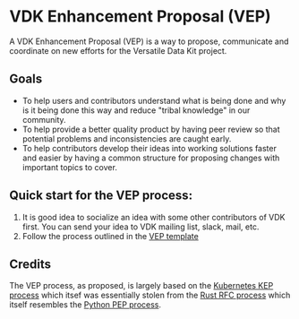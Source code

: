 # VDK Enhancement Proposal (VEP)

A VDK Enhancement Proposal (VEP) is a way to propose,
communicate and coordinate on new efforts for the Versatile Data Kit project.

## Goals

- To help users and contributors understand what is being done and why is it being done this way
  and reduce "tribal knowledge" in our community.
- To help provide a better quality product by having peer review so that potential
  problems and inconsistencies are caught early.
- To help contributors develop their ideas into working solutions faster and easier
  by having a common structure for proposing changes with important topics to cover.

## Quick start for the VEP process:

1. It is good idea to socialize an idea with some other contributors of VDK first. You can send your idea to VDK mailing list, slack, mail, etc.
2. Follow the process outlined in the [VEP template](vep-2272-/README.md)


## Credits

The VEP process, as proposed, is largely based on the [Kubernetes KEP process](https://github.com/kubernetes/enhancements/tree/master/keps) which itsef was essentially stolen from the [Rust RFC process](https://github.com/rust-lang/rfcs) which itself resembles the [Python PEP process](https://www.python.org/dev/peps/pep-0001/).
